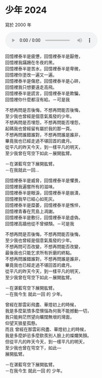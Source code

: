 # 少年 2024

寫於 2000 年

<audio controls="controls">
  <source src="../zk3_2024.m4a"></source>
</audio>

回憶裡泰半是疲憊，回憶裡泰半是厭倦，<br/>
回憶裡我蹣跚在冬夜的黑。<br/>
回憶裡泰半是苦水，回憶裡泰半是卑微，<br/>
回憶裡你塗改一遍又一遍。<br/>
回憶裡泰半是傷悲，回憶裡泰半是心碎，<br/>
回憶裡我只想要遠走高飛。<br/>
回憶裡泰半是謊言，回憶裡泰半是欺騙，<br/>
回憶裡你什麼都沒有給。－可是我

不想再問是否後悔，不想再問能否後悔，<br/>
至少我也曾經是個意氣風發的少年。<br/>
不想再問是否埋怨，不想再問能否埋怨，<br/>
起碼我也曾經留有屬於我的那一頁。<br/>
不想再問誰錯誰對，不想再問誰是誰非，<br/>
畢竟我也已經走過不堪回首的歲月。<br/>
從平凡的昨天今天，到一樣平凡的明天，<br/>
至少我曾在穹空下如此－展開肱臂。

－在湛藍穹空下展開肱臂。<br/>
－在我就此一回…

回憶裡泰半是威脅，回憶裡泰半是懼畏，<br/>
回憶裡我遍嘗所有的滋味。<br/>
回憶裡泰半是眼淚，回憶裡泰半是崩潰，<br/>
回憶裡我早已經心如死灰。<br/>
回憶裡泰半是糜萎，回憶裡泰半是憔悴，<br/>
回憶裡青春在荒島上凋謝。<br/>
回憶裡泰半是敷衍，回憶裡泰半是虛偽，<br/>
回憶裡高牆他從不曾傾頹。－可是我

不想再問是否後悔，不想再問能否後悔，<br/>
至少我也曾經是個意氣風發的少年。<br/>
不想再問可否改變，不想再問能否改變，<br/>
最後我也只能乞求所有折磨的終點。<br/>
不想再問誰錯誰對，不想再問誰是誰非，<br/>
畢竟我也已經走過不堪回首的歲月。<br/>
從平凡的昨天今天，到一樣平凡的明天，<br/>
至少我曾在穹空下如此－展開肱臂。

－在湛藍穹空下展開肱臂。<br/>
－在我今生 就此一回 的 少年。

曾經在那雲彩飛盡、華燈初上的時候，<br/>
我是多麼氣憤多麼懊惱為何我不能撼動一切，<br/>
我只能夠茫然望向曠闊無垠的灣面，<br/>
仰望天狼星孤懸。<br/>
而且 曾經在那雲彩飛盡、華燈初上的時候，<br/>
我是多麼妒忌多麼欽羨別人臉上的燦爛笑顏。<br/>
但從平凡的昨天今天，到一樣平凡的明天，<br/>
至少我也曾在穹空下，如此—<br/>
展開肱臂。

－在湛藍穹空下展開肱臂。<br/>
－在我今生 就此一回 的 少年。
